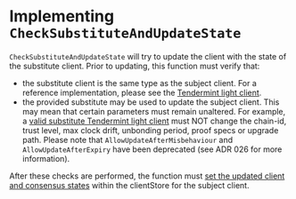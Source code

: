 <!--
order: 9
-->

# Implementing `CheckSubstituteAndUpdateState`

`CheckSubstituteAndUpdateState` will try to update the client with the state of the substitute client. Prior to updating, this function must verify that:
- the substitute client is the same type as the subject client. For a reference implementation, please see the [Tendermint light client](https://github.com/cosmos/ibc-go/blob/main/modules/light-clients/07-tendermint/proposal_handle.go#L32).
- the provided substitute may be used to update the subject client. This may mean that certain parameters must remain unaltered. For example, a [valid substitute Tendermint light client](https://github.com/cosmos/ibc-go/blob/main/modules/light-clients/07-tendermint/proposal_handle.go#L84) must NOT change the chain-id, trust level, max clock drift, unbonding period, proof specs or upgrade path. Please note that `AllowUpdateAfterMisbehaviour` and `AllowUpdateAfterExpiry` have been deprecated (see ADR 026 for more information).

After these checks are performed, the function must [set the updated client and consensus states](https://github.com/cosmos/ibc-go/blob/main/modules/light-clients/07-tendermint/proposal_handle.go#L77) within the clientStore for the subject client.